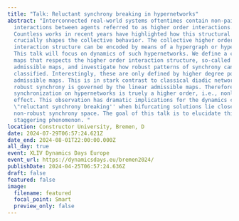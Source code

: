 ```yaml
---
title: "Talk: Reluctant synchrony breaking in hypernetworks"
abstract: "Interconnected real-world systems oftentimes contain non-pairwise
  interactions between agents referred to as higher order interactions.
  Countless works in recent years have highlighted how this structural feature
  crucially shapes the collective behavior. The collective higher order
  interaction structure can be encoded by means of a hypergraph or hypernetwork.
  This talk will focus on dynamics of such hypernetworks. We define a class of
  maps that respects the higher order interaction structure, so-called
  admissible maps, and investigate how robust patterns of synchrony can be
  classified. Interestingly, these are only defined by higher degree polynomial
  admissible maps. This is in stark contrast to classical diadic networks where
  robust synchrony is governed by the linear admissible maps. Therefore, cluster
  synchronization on hypernetworks is truely a higher order, i.e., nonlinear
  effect. This observation has dramatic implications for the dynamics causing
  \"reluctant synchrony breaking'' when bifurcating solutions lie close to a
  non-robust synchrony space. The goal of this talk is to elucidate this
  staggering phenomenon. "
location: Constructor University, Bremen, D
date: 2024-07-29T06:57:24.621Z
date_end: 2024-08-01T22:00:00.000Z
all_day: true
event: XLIV Dynamics Days Europe
event_url: https://dynamicsdays.eu/bremen2024/
publishDate: 2024-04-25T06:57:24.636Z
draft: false
featured: false
image:
  filename: featured
  focal_point: Smart
  preview_only: false
---
```


